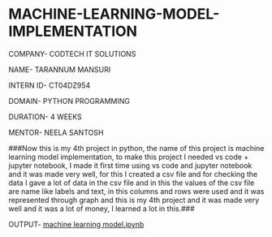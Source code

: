 # MACHINE-LEARNING-MODEL-IMPLEMENTATION

COMPANY- CODTECH IT SOLUTIONS

NAME- TARANNUM MANSURI

INTERN ID- CT04DZ954

DOMAIN- PYTHON PROGRAMMING

DURATION- 4 WEEKS 

MENTOR- NEELA SANTOSH

###Now this is my 4th project in python, the name of this project is machine learning model implementation, to make this project I needed vs code + jupyter notebook, I made it first time using vs code and jupyter notebook and it was made very well, for this I created a csv file and for checking the data I gave a lot of data in the csv file and in this the values of the csv file are name like labels and text, in this columns and rows were used and it was represented through graph and this is my 4th project and it was made very well and it was a lot of money, I learned a lot in this.###

OUTPUT-
[machine learning model.ipynb](https://github.com/user-attachments/files/21797572/machine.learning.model.ipynb)
